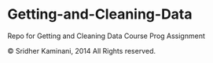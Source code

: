 Getting-and-Cleaning-Data
=========================

Repo for Getting and Cleaning Data Course Prog Assignment


© Sridher Kaminani, 2014 All Rights reserved.


